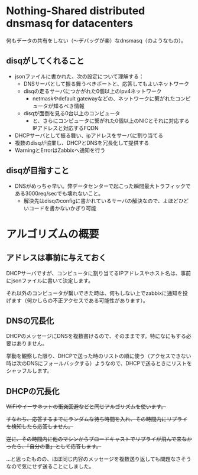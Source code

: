 # Nothing-Shared distributed dnsmasq for datacenters

何もデータの共有をしない（〜デバッグが楽）なdnsmasq（のようなもの）。

## disqがしてくれること

 - jsonファイルに書かれた、次の設定について理解する：
   - DNSサーバとして振る舞うべきポートと、応答してもよいネットワーク
   - disqの走るサーバにつかがれた0個以上のipv4ネットワーク
     - netmaskやdefault gatewayなどの、ネットワークに繋がれたコンピュータが知るべき情報
   - disqが面倒を見る0台以上のコンピュータ
     - と、さらにコンピュータに繋がれた0個以上のNICとそれに対応するIPアドレスと対応するFQDN
 - DHCPサーバとして振る舞い、ipアドレスをサーバに割り当てる
 - 複数のdisqが協業し、DHCPとDNSを冗長化して提供する
 - WarningとErrorはZabbixへ通知を行う

## disqが目指すこと

 - DNSがめっちゃ早い。弊データセンターで起こった瞬間最大トラフィックである3000req/secでも壊れないこと。
   - 解決先はdisqのconfigに書かれているサーバの解決なので、よほどひどいコードを書かないかぎり可能

# アルゴリズムの概要

## アドレスは事前に与えておく

DHCPサーバですが、コンピュータに割り当てるIPアドレスやホスト名は、事前にjsonファイルに書いて決定します。

それ以外のコンピュータが繋いできた時は、何もしない上でzabbixに通知を投げます（何かしらの不正アクセスである可能性があります）。

## DNSの冗長化

DHCPのメッセージにDNSを複数書けるので、そのままです。特になにもする必要はありません。

挙動を観察した限り、DHCPで送った時のリストの順に使う（アクセスできない時は次のDNSにフォールバックする）ようなので、DHCPで送るときにリストをシャッフルします。

## DHCPの冗長化

<del>WiFiやイーサネットの衝突回避などと同じアルゴリズムを使います。</del>

<del>すなわち、応答するまでにランダムな待ち時間を入れ、その時間内にリプライを検知したら応答しません。</del>

<del>逆に、その時間内に他のマシンからブロードキャストでリプライが飛んで来なかったら、「自分の番」として応答します。</del>

…と思ったものの、ほぼ同じ内容のメッセージを複数送り返しても問題なさそうなので気にせず送ることにしました。

